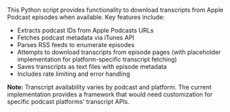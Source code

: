 This Python script provides functionality to download transcripts from Apple Podcast episodes when available. Key features include:

- Extracts podcast IDs from Apple Podcasts URLs
- Fetches podcast metadata via iTunes API
- Parses RSS feeds to enumerate episodes
- Attempts to download transcripts from episode pages (with placeholder implementation for platform-specific transcript fetching)
- Saves transcripts as text files with episode metadata
- Includes rate limiting and error handling

**Note:** Transcript availability varies by podcast and platform. The current implementation provides a framework that would need customization for specific podcast platforms' transcript APIs.
